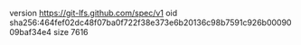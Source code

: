 version https://git-lfs.github.com/spec/v1
oid sha256:464fef02dc48f07ba0f722f38e373e6b20136c98b7591c926b0009009baf34e4
size 7616
